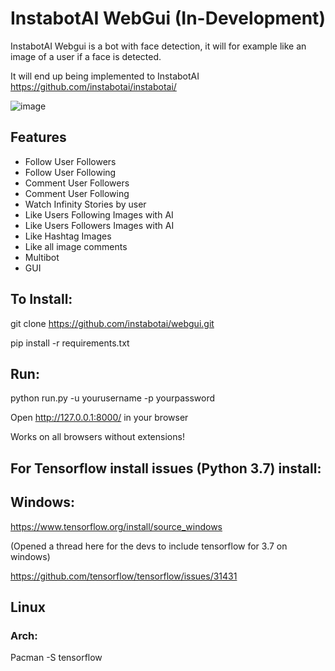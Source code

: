 # InstabotAI WebGui (In-Development)
InstabotAI Webgui is a bot with face detection, it will for example like an image of a user if a face is detected.

It will end up being implemented to InstabotAI
https://github.com/instabotai/instabotai/

![image](https://i.imgur.com/yv9eAyv.png)

## Features
* Follow User Followers
* Follow User Following
* Comment User Followers
* Comment User Following
* Watch Infinity Stories by user
* Like Users Following Images with AI
* Like Users Followers Images with AI
* Like Hashtag Images
* Like all image comments
* Multibot
* GUI

## To Install:
git clone https://github.com/instabotai/webgui.git

pip install -r requirements.txt

## Run: 
python run.py -u yourusername -p yourpassword

Open http://127.0.0.1:8000/ in your browser

Works on all browsers without extensions!

## For Tensorflow install issues (Python 3.7) install:

## Windows:
https://www.tensorflow.org/install/source_windows

(Opened a thread here for the devs to include tensorflow for 3.7 on windows)

https://github.com/tensorflow/tensorflow/issues/31431

## Linux

### Arch:
Pacman -S tensorflow


